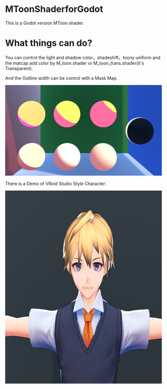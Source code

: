 # MToonShaderforGodot
This is a Godot version MToon shader.
# What things can do?
You can control the light and shadow color，shadeshift，toony uniform and the matcap add color by M_toon.shader or M_toon_trans.shader(it's Transparent).

And the Outline width can be control with a Mask Map.

![img](https://github.com/bladesero/MToonShaderforGodot/blob/master/Materialshow.png)

There is a Demo of VRoid Studio Style Character:

<div align=center><img width="732" height="620" src="https://github.com/bladesero/MToonShaderforGodot/blob/master/VRoidStyle.png"/></div>
